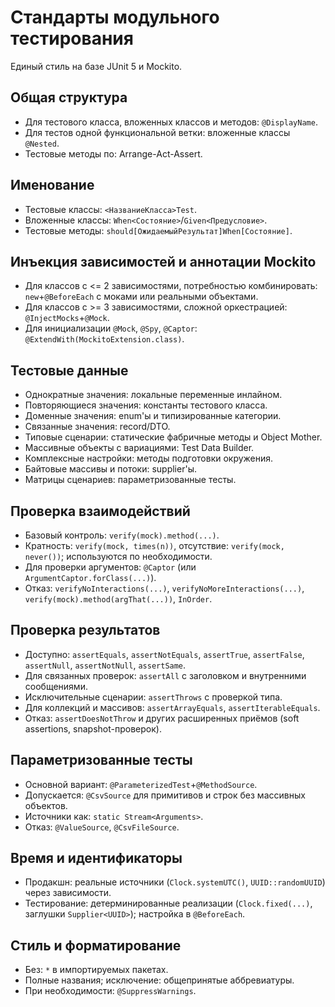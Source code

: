 # Стандарты модульного тестирования

Единый стиль на базе JUnit 5 и Mockito.

## Общая структура

- Для тестового класса, вложенных классов и методов: `@DisplayName`.
- Для тестов одной функциональной ветки: вложенные классы `@Nested`.
- Тестовые методы по: Arrange-Act-Assert.

## Именование

- Тестовые классы: `<НазваниеКласса>Test`.
- Вложенные классы: `When<Состояние>`/`Given<Предусловие>`.
- Тестовые методы: `should[ОжидаемыйРезультат]When[Состояние]`.

## Инъекция зависимостей и аннотации Mockito
- Для классов с <= 2 зависимостями, потребностью комбинировать: `new`+`@BeforeEach` с моками или реальными объектами.
- Для классов с >= 3 зависимостями, сложной оркестрацией: `@InjectMocks`+`@Mock`.
- Для инициализации `@Mock`, `@Spy`, `@Captor`: `@ExtendWith(MockitoExtension.class)`.

## Тестовые данные
- Однократные значения: локальные переменные инлайном.
- Повторяющиеся значения: константы тестового класса.
- Доменные значения: enum'ы и типизированные категории.
- Связанные значения: record/DTO.
- Типовые сценарии: статические фабричные методы и Object Mother.
- Массивные объекты с вариациями: Test Data Builder.
- Комплексные настройки: методы подготовки окружения.
- Байтовые массивы и потоки: supplier'ы.
- Матрицы сценариев: параметризованные тесты.

## Проверка взаимодействий

- Базовый контроль: `verify(mock).method(...)`.
- Кратность: `verify(mock, times(n))`, отсутствие: `verify(mock, never())`; используются по необходимости.
- Для проверки аргументов: `@Captor` (или `ArgumentCaptor.forClass(...)`).
- Отказ: `verifyNoInteractions(...)`, `verifyNoMoreInteractions(...)`, `verify(mock).method(argThat(...))`, `InOrder`.

## Проверка результатов

- Доступно: `assertEquals`, `assertNotEquals`, `assertTrue`, `assertFalse`, `assertNull`, `assertNotNull`, `assertSame`.
- Для связанных проверок: `assertAll` с заголовком и внутренними сообщениями.
- Исключительные сценарии: `assertThrows` с проверкой типа.
- Для коллекций и массивов: `assertArrayEquals`, `assertIterableEquals`.
- Отказ: `assertDoesNotThrow` и других расширенных приёмов (soft assertions, snapshot-проверок).

## Параметризованные тесты

- Основной вариант: `@ParameterizedTest`+`@MethodSource`.
- Допускается: `@CsvSource` для примитивов и строк без массивных объектов.
- Источники как: `static Stream<Arguments>`.
- Отказ: `@ValueSource`, `@CsvFileSource`.

## Время и идентификаторы

- Продакшн: реальные источники (`Clock.systemUTC()`, `UUID::randomUUID`) через зависимости.
- Тестирование: детерминированные реализации (`Clock.fixed(...)`, заглушки `Supplier<UUID>`); настройка в `@BeforeEach`.

## Стиль и форматирование

- Без: `*` в импортируемых пакетах.
- Полные названия; исключение: общепринятые аббревиатуры.
- При необходимости: `@SuppressWarnings`.
